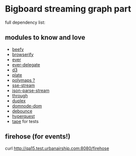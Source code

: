 # Bigboard streaming graph part #

full dependency list:

## modules to know and love

* [beefy](http://npm.im/beefy)
* [browserify](http://npm.im/browserify)
* [ever](http://npm.im/ever)
* [ever-delegate](http://npm.im/ever-delegate)
* [d3](http://npm.im/d3)
* [plate](http://npm.im/plate)
* [polymaps ?](http://polymaps.org/)
* [sse-stream](http://npm.im/sse-stream)
* [json-parse-stream](http://npm.im/json-parse-stream)
* [through](http://npm.im/through)
* [duplex](http://npm.im/duplex)
* [domnode-dom](http://npm.im/domnode-dom)
* [debounce](http://npm.im/debounce)
* [hyperquest](http://npm.im/hyperquest)
* [tape](http://npm.im/tape) for tests

## firehose (for events!)

curl http://qa15.test.urbanairship.com:8080/firehose

